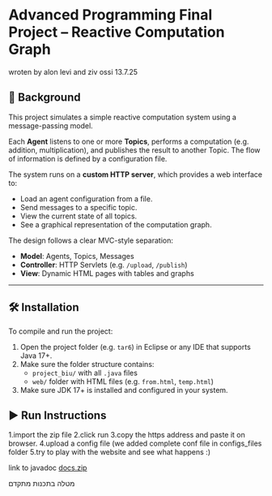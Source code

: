 # Advanced Programming Final Project – Reactive Computation Graph
wroten by alon levi and ziv ossi 13.7.25
## 🧠 Background

This project simulates a simple reactive computation system using a message-passing model. 

Each **Agent** listens to one or more **Topics**, performs a computation (e.g. addition, multiplication), and publishes the result to another Topic. The flow of information is defined by a configuration file.

The system runs on a **custom HTTP server**, which provides a web interface to:
- Load an agent configuration from a file.
- Send messages to a specific topic.
- View the current state of all topics.
- See a graphical representation of the computation graph.

The design follows a clear MVC-style separation:
- **Model**: Agents, Topics, Messages
- **Controller**: HTTP Servlets (e.g. `/upload`, `/publish`)
- **View**: Dynamic HTML pages with tables and graphs

---

## 🛠️ Installation

To compile and run the project:

1. Open the project folder (e.g. `tar6`) in Eclipse or any IDE that supports Java 17+.
2. Make sure the folder structure contains:
   - `project_biu/` with all `.java` files
   - `web/` folder with HTML files (e.g. `from.html`, `temp.html`)
3. Make sure JDK 17+ is installed and configured in your system.
 ## ▶️ Run Instructions
 1.import the zip file
 2.click run
 3.copy the https address and paste it on browser.
 4.upload a config file (we added complete conf file in configs_files folder
 5.try to play with the website and see what happens :)

link to javadoc
[docs.zip](https://github.com/user-attachments/files/21204821/docs.zip)

מטלה בתכנות מתקדם
